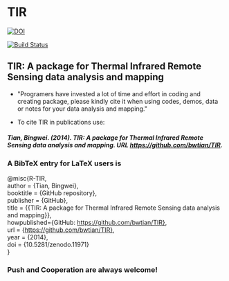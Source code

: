 TIR
===
[![DOI](https://zenodo.org/badge/doi/10.5281/zenodo.11971.png)](http://dx.doi.org/10.5281/zenodo.11971)

[![Build Status](https://travis-ci.org/bwtian/TIR.svg?branch=master)](https://travis-ci.org/bwtian/TIR)

<script id='fb01hhh'>(function(i){var f,s=document.getElementById(i);f=document.createElement('iframe');f.src='//api.flattr.com/button/view/?uid=bwtian&url='+encodeURIComponent(document.URL);f.title='Flattr';f.height=62;f.width=55;f.style.borderWidth=0;s.parentNode.insertBefore(f,s);})('fb01hhh');</script>

## TIR: A package for Thermal Infrared Remote Sensing data analysis and mapping

* "Programers have invested a lot of time and effort in coding and creating package, please kindly cite it when using codes, demos, data or notes for your data analysis and mapping."

* To cite TIR in publications use:

##### Tian, Bingwei. (2014). TIR: A package for Thermal Infrared Remote Sensing data analysis and mapping. URL https://github.com/bwtian/TIR.

### A BibTeX entry for LaTeX users is  
@misc{R-TIR,  
author = {Tian, Bingwei},  
booktitle = {GitHub repository},  
publisher = {GitHub},  
title = {{TIR: A package for Thermal Infrared Remote Sensing data analysis and mapping}},  
howpublished={GitHub: https://github.com/bwtian/TIR},  
url = {https://github.com/bwtian/TIR},  
year = {2014},  
doi = {10.5281/zenodo.11971}  
}  

### Push and Cooperation are always welcome!
